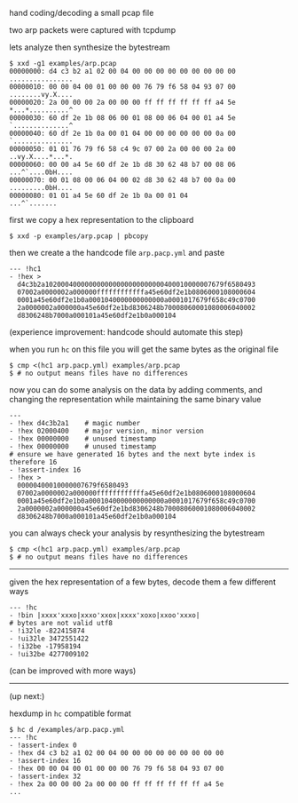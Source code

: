 hand coding/decoding a small pcap file

two arp packets were captured with tcpdump

lets analyze then synthesize the bytestream

```
$ xxd -g1 examples/arp.pcap
00000000: d4 c3 b2 a1 02 00 04 00 00 00 00 00 00 00 00 00  ................
00000010: 00 00 04 00 01 00 00 00 76 79 f6 58 04 93 07 00  ........vy.X....
00000020: 2a 00 00 00 2a 00 00 00 ff ff ff ff ff ff a4 5e  *...*..........^
00000030: 60 df 2e 1b 08 06 00 01 08 00 06 04 00 01 a4 5e  `..............^
00000040: 60 df 2e 1b 0a 00 01 04 00 00 00 00 00 00 0a 00  `...............
00000050: 01 01 76 79 f6 58 c4 9c 07 00 2a 00 00 00 2a 00  ..vy.X....*...*.
00000060: 00 00 a4 5e 60 df 2e 1b d8 30 62 48 b7 00 08 06  ...^`....0bH....
00000070: 00 01 08 00 06 04 00 02 d8 30 62 48 b7 00 0a 00  .........0bH....
00000080: 01 01 a4 5e 60 df 2e 1b 0a 00 01 04              ...^`.......
```

first we copy a hex representation to the clipboard

```
$ xxd -p examples/arp.pcap | pbcopy
```

then we create a the handcode file `arp.pacp.yml` and paste

```
--- !hc1
- !hex >
  d4c3b2a102000400000000000000000000000400010000007679f6580493
  07002a0000002a000000ffffffffffffa45e60df2e1b0806000108000604
  0001a45e60df2e1b0a0001040000000000000a0001017679f658c49c0700
  2a0000002a000000a45e60df2e1bd8306248b70008060001080006040002
  d8306248b7000a000101a45e60df2e1b0a000104
```

(experience improvement: handcode should automate this step)

when you run `hc` on this file you will get the same bytes as the original file

```
$ cmp <(hc1 arp.pacp.yml) examples/arp.pcap
$ # no output means files have no differences
```

now you can do some analysis on the data by adding comments, and changing the representation while maintaining the same binary value

```
---
- !hex d4c3b2a1    # magic number
- !hex 02000400    # major version, minor version
- !hex 00000000    # unused timestamp
- !hex 00000000    # unused timestamp
# ensure we have generated 16 bytes and the next byte index is therefore 16
- !assert-index 16
- !hex >
  00000400010000007679f6580493
  07002a0000002a000000ffffffffffffa45e60df2e1b0806000108000604
  0001a45e60df2e1b0a0001040000000000000a0001017679f658c49c0700
  2a0000002a000000a45e60df2e1bd8306248b70008060001080006040002
  d8306248b7000a000101a45e60df2e1b0a000104
```

you can always check your analysis by resynthesizing the bytestream

```
$ cmp <(hc1 arp.pacp.yml) examples/arp.pcap
$ # no output means files have no differences
```

---

given the hex representation of a few bytes, decode them a few different ways

```
--- !hc
- !bin |xxxx'xxxo|xxxo'xxox|xxxx'xoxo|xxoo'xxxo|
# bytes are not valid utf8
- !i32le -822415874
- !ui32le 3472551422
- !i32be -17958194
- !ui32be 4277009102
```

(can be improved with more ways)

---

(up next:)

hexdump in `hc` compatible format

```
$ hc d /examples/arp.pacp.yml
--- !hc
- !assert-index 0
- !hex d4 c3 b2 a1 02 00 04 00 00 00 00 00 00 00 00 00
- !assert-index 16
- !hex 00 00 04 00 01 00 00 00 76 79 f6 58 04 93 07 00
- !assert-index 32
- !hex 2a 00 00 00 2a 00 00 00 ff ff ff ff ff ff a4 5e
...
```
